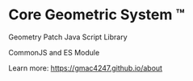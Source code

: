 # Core Geometric System ™ 

Geometry Patch Java Script Library 

CommonJS and ES Module

Learn more: 
https://gmac4247.github.io/about

<!---
Core Geometric System ™ 

Geometry Patch Java Script and Typescript Library 

CommonJS and ES Module

Learn more: 
https://gmac4247.github.io/about 
--->
